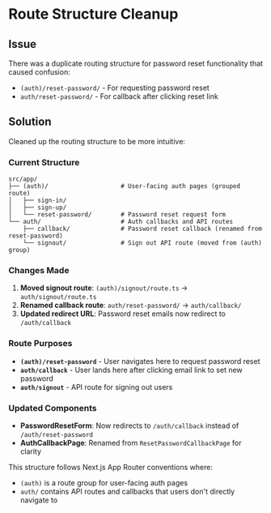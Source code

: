 # Route Structure Cleanup

## Issue
There was a duplicate routing structure for password reset functionality that caused confusion:
- `(auth)/reset-password/` - For requesting password reset
- `auth/reset-password/` - For callback after clicking reset link

## Solution
Cleaned up the routing structure to be more intuitive:

### Current Structure
```
src/app/
├── (auth)/                    # User-facing auth pages (grouped route)
│   ├── sign-in/
│   ├── sign-up/
│   └── reset-password/        # Password reset request form
└── auth/                      # Auth callbacks and API routes
    ├── callback/              # Password reset callback (renamed from reset-password)
    └── signout/               # Sign out API route (moved from (auth) group)
```

### Changes Made
1. **Moved signout route**: `(auth)/signout/route.ts` → `auth/signout/route.ts`
2. **Renamed callback route**: `auth/reset-password/` → `auth/callback/`
3. **Updated redirect URL**: Password reset emails now redirect to `/auth/callback`

### Route Purposes
- **`(auth)/reset-password`** - User navigates here to request password reset
- **`auth/callback`** - User lands here after clicking email link to set new password
- **`auth/signout`** - API route for signing out users

### Updated Components
- **PasswordResetForm**: Now redirects to `/auth/callback` instead of `/auth/reset-password`
- **AuthCallbackPage**: Renamed from `ResetPasswordCallbackPage` for clarity

This structure follows Next.js App Router conventions where:
- `(auth)` is a route group for user-facing auth pages
- `auth/` contains API routes and callbacks that users don't directly navigate to
